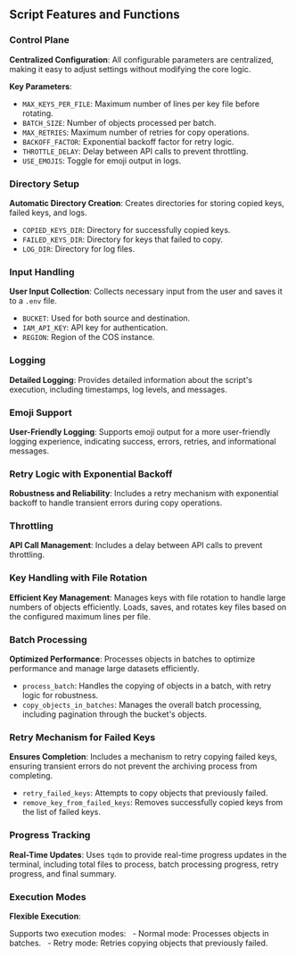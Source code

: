 
## Script Features and Functions

### Control Plane

**Centralized Configuration**: All configurable parameters are centralized, making it easy to adjust settings without modifying the core logic.

**Key Parameters**:

- `MAX_KEYS_PER_FILE`: Maximum number of lines per key file before rotating.
- `BATCH_SIZE`: Number of objects processed per batch.
- `MAX_RETRIES`: Maximum number of retries for copy operations.
- `BACKOFF_FACTOR`: Exponential backoff factor for retry logic.
- `THROTTLE_DELAY`: Delay between API calls to prevent throttling.
- `USE_EMOJIS`: Toggle for emoji output in logs.

### Directory Setup

**Automatic Directory Creation**:
Creates directories for storing copied keys, failed keys, and logs.

- `COPIED_KEYS_DIR`: Directory for successfully copied keys.
- `FAILED_KEYS_DIR`: Directory for keys that failed to copy.
- `LOG_DIR`: Directory for log files.

### Input Handling

**User Input Collection**: 
Collects necessary input from the user and saves it to a `.env` file.

- `BUCKET`: Used for both source and destination.
- `IAM_API_KEY`: API key for authentication.
- `REGION`: Region of the COS instance.

### Logging

**Detailed Logging**: 
Provides detailed information about the script's execution, including timestamps, log levels, and messages.

### Emoji Support

**User-Friendly Logging**: 
Supports emoji output for a more user-friendly logging experience, indicating success, errors, retries, and informational messages.

### Retry Logic with Exponential Backoff

**Robustness and Reliability**: 
Includes a retry mechanism with exponential backoff to handle transient errors during copy operations.

### Throttling

**API Call Management**: 
Includes a delay between API calls to prevent throttling.

### Key Handling with File Rotation

**Efficient Key Management**: 
Manages keys with file rotation to handle large numbers of objects efficiently. Loads, saves, and rotates key files based on the configured maximum lines per file.

### Batch Processing

**Optimized Performance**: 
Processes objects in batches to optimize performance and manage large datasets efficiently.

- `process_batch`: Handles the copying of objects in a batch, with retry logic for robustness.
- `copy_objects_in_batches`: Manages the overall batch processing, including pagination through the bucket's objects.

### Retry Mechanism for Failed Keys

**Ensures Completion**: 
Includes a mechanism to retry copying failed keys, ensuring transient errors do not prevent the archiving process from completing.
- `retry_failed_keys`: Attempts to copy objects that previously failed.
- `remove_key_from_failed_keys`: Removes successfully copied keys from the list of failed keys.

### Progress Tracking

**Real-Time Updates**:
Uses `tqdm` to provide real-time progress updates in the terminal, including total files to process, batch processing progress, retry progress, and final summary.

### Execution Modes
**Flexible Execution**:

 Supports two execution modes:
  - Normal mode: Processes objects in batches.
  - Retry mode: Retries copying objects that previously failed.
